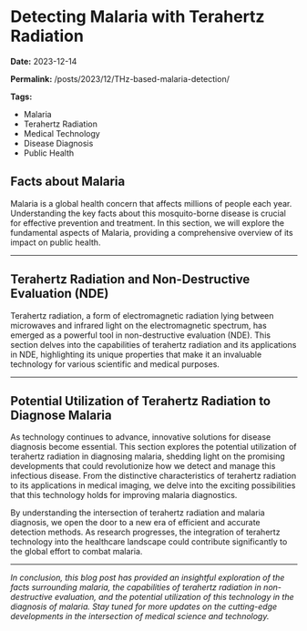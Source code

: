 # Detecting Malaria with Terahertz Radiation

**Date:** 2023-12-14

**Permalink:** /posts/2023/12/THz-based-malaria-detection/

**Tags:**
- Malaria
- Terahertz Radiation
- Medical Technology
- Disease Diagnosis
- Public Health

## Facts about Malaria

Malaria is a global health concern that affects millions of people each year. Understanding the key facts about this mosquito-borne disease is crucial for effective prevention and treatment. In this section, we will explore the fundamental aspects of Malaria, providing a comprehensive overview of its impact on public health.

---

## Terahertz Radiation and Non-Destructive Evaluation (NDE)

Terahertz radiation, a form of electromagnetic radiation lying between microwaves and infrared light on the electromagnetic spectrum, has emerged as a powerful tool in non-destructive evaluation (NDE). This section delves into the capabilities of terahertz radiation and its applications in NDE, highlighting its unique properties that make it an invaluable technology for various scientific and medical purposes.

---

## Potential Utilization of Terahertz Radiation to Diagnose Malaria

As technology continues to advance, innovative solutions for disease diagnosis become essential. This section explores the potential utilization of terahertz radiation in diagnosing malaria, shedding light on the promising developments that could revolutionize how we detect and manage this infectious disease. From the distinctive characteristics of terahertz radiation to its applications in medical imaging, we delve into the exciting possibilities that this technology holds for improving malaria diagnostics.

By understanding the intersection of terahertz radiation and malaria diagnosis, we open the door to a new era of efficient and accurate detection methods. As research progresses, the integration of terahertz technology into the healthcare landscape could contribute significantly to the global effort to combat malaria.

---

*In conclusion, this blog post has provided an insightful exploration of the facts surrounding malaria, the capabilities of terahertz radiation in non-destructive evaluation, and the potential utilization of this technology in the diagnosis of malaria. Stay tuned for more updates on the cutting-edge developments in the intersection of medical science and technology.*
